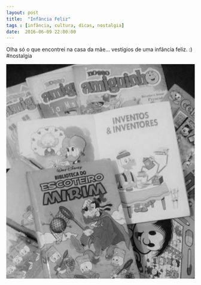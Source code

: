```yaml
---
layout: post
title:  "Infância Feliz"
tags : [infância, cultura, dicas, nostalgia]
date:  2016-06-09 22:00:00
---
```


Olha só o que encontrei na casa da mãe... vestígios de uma infância feliz. :) #nostalgia

![infancia feliz](/assets/images/posts/2016/06/FB_IMG_1746931692232.jpg)